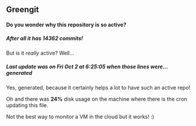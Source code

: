 ## Greengit

#### Do you wonder why this repository is so active?

##### After all it has 14362 commits!

But is it *really* active? Well...

##### Last update was on Fri Oct 2 at 6:25:05 when those lines were... generated

Yes, generated, because it certainly helps a lot to have such an active repo!

Oh and there was **24%** disk usage on the machine
where there is the cron updating this file.

Not the best way to monitor a VM in the cloud but it works! :)
